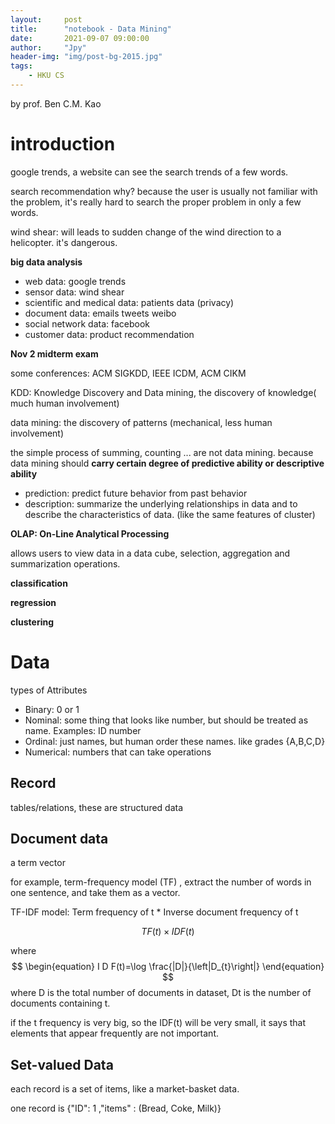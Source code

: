 ```yaml
---
layout:     post
title:      "notebook - Data Mining"
date:       2021-09-07 09:00:00
author:     "Jpy"
header-img: "img/post-bg-2015.jpg"
tags:
    - HKU CS
---
```


<head>
    <script src="https://cdn.mathjax.org/mathjax/latest/MathJax.js?config=TeX-AMS-MML_HTMLorMML" type="text/javascript"></script>
    <script type="text/x-mathjax-config">
        MathJax.Hub.Config({
            tex2jax: {
            skipTags: ['script', 'noscript', 'style', 'textarea', 'pre'],
            inlineMath: [['$','$']]
            }
        });
    </script>
</head>

by prof. Ben C.M. Kao

# introduction

google trends, a website can see the search trends of a few words.

search recommendation why? because the user is usually not familiar with the problem, it's really hard to search the proper problem in only a few words.

wind shear: will leads to sudden change of the wind direction to a helicopter. it's dangerous.

**big data analysis**

* web data: google trends
* sensor data: wind shear
* scientific and medical data: patients data (privacy)
* document data: emails tweets weibo
* social network data: facebook
* customer data: product recommendation

**Nov 2 midterm exam**

some conferences: ACM SIGKDD, IEEE ICDM, ACM CIKM

KDD: Knowledge Discovery and Data mining, the discovery of knowledge( much human involvement)

data mining: the discovery of patterns (mechanical, less human involvement)



the simple process of summing, counting ... are not data mining. because data mining should **carry certain degree of predictive ability or descriptive ability**

* prediction: predict future behavior from past behavior
* description: summarize the underlying relationships in data and to describe the characteristics of data. (like the same features of cluster)



**OLAP: On-Line Analytical Processing**

allows users to view data in a data cube, selection, aggregation and summarization operations.

**classification**

**regression**

**clustering**

# Data

types of Attributes

* Binary: 0 or 1
* Nominal: some thing that looks like number, but should be treated as name. Examples: ID number
* Ordinal: just names, but human order these names. like grades {A,B,C,D}
* Numerical: numbers that can take operations

## Record

tables/relations, these are structured data

## Document data

a term vector

for example, term-frequency model (TF) , extract the number of words in one sentence, and take them as a vector.

TF-IDF model: Term frequency of t * Inverse document frequency of t 

$$
\begin{equation}
T F(t) \times I D F(t)
\end{equation}
$$

where
$$
\begin{equation}
I D F(t)=\log \frac{|D|}{\left|D_{t}\right|}
\end{equation}
$$
where D is the total number of documents in dataset, Dt is the number of documents containing t.

if the t frequency is very big, so the IDF(t) will be very small, it says that elements that appear frequently are not important.

## Set-valued Data

each record is a set of items, like a market-basket data.

one record is {"ID": 1 ,"items" : (Bread, Coke, Milk)}
